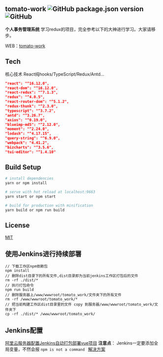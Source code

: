 ## tomato-work ![GitHub package.json version](https://img.shields.io/github/package-json/v/xjh22222228/tomato-work) ![GitHub](https://img.shields.io/github/license/xjh22222228/tomato-work)
**个人事务管理系统**
学习redux的项目，完全参考以下的大神进行学习。大家请移步。

WEB：[tomato-work](https://github.com/xjh22222228/tomato-work)



## Tech
核心技术 React纯hooks/TypeScript/Redux/Antd...
``` json
"react": "^16.12.0",
"react-dom": "^16.12.0",
"react-redux": "^7.1.3",
"redux": "^4.0.5",
"react-router-dom": "^5.1.2",
"redux-thunk": "^2.3.0",
"typescript": "^3.7.2",
"antd": "^3.26.7",
"axios": "^0.19.0",
"blueimp-md5": "^2.12.0",
"moment": "^2.24.0",
"lodash": "^4.17.15",
"query-string": "^6.9.0",
"webpack": "4.41.2",
"bizcharts": "^3.5.6",
"tui-editor": "^1.4.10"
```


## Build Setup
``` bash
# install dependencies
yarn or npm install

# serve with hot reload at localhost:9663
yarn start or npm start

# build for production with minification
yarn build or npm run build
```


## License
[MIT](https://opensource.org/licenses/MIT)





## 使用Jenkins进行持续部署
``` shell
// 下载工作区npm依赖包
npm install
// 删除dist目录下的所有文件,dist目录即为当前jenkins工作区打包后的文件
rm -rf ./dist/*
// 执行打包命令
npm run build
// 删除服务器上/www/wwwroot/tomato_work/文件夹下的所有文件
rm -rf /www/wwwroot/tomato_work/*
// 把当前构建工作区dist目录里的文件 copy 到服务器/www/wwwroot/tomato_work/文件夹下
cp -rf ./dist/* /www/wwwroot/tomato_work/
```

## Jenkins配置
[阿里云服务器配置Jenkins自动打包部署vue项目](https://juejin.im/post/5d944b55e51d4578414c43ac)
**注意点**：
Jenkins一定要添加全局变量，不然会报
`npm is not a command `
[解决方案](https://blog.csdn.net/u011296165/article/details/96110294)
